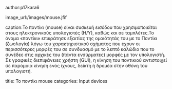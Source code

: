 author:p17kara6

image_url:/images/mouse.jfif

caption:Το ποντίκι (mouse) είναι συσκευή εισόδου που χρησιμοποιείται στους ηλεκτρονικούς υπολογιστές (Η/Υ), καθώς και σε ταμπλέτες.Το όνομα
«ποντίκι» επικράτησε εξαιτίας της ομοιότητάς του με το Ποντίκι (ζωολογία) λόγω του χαρακτηριστικού σχήματος που έχουν οι περισσότερες μορφές 
του σε συνδυασμό με το λεπτό καλώδιο που το συνέδεε στις αρχικές του (πάντα ενσύρματες) μορφές με τον υπολογιστή. Σε γραφικές διεπιφάνειες
χρήστη (GUI), η κίνηση του ποντικιού αντιστοιχεί σε παρόμοια κίνηση ενός ίχνους, δείκτη ή δρομέα στην οθόνη του υπολογιστή.

title: Το ποντίκι mouse
categories: Input devices
